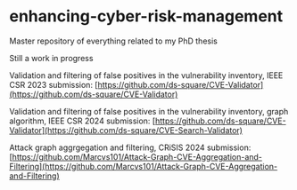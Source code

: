 # enhancing-cyber-risk-management
Master repository of everything related to my PhD thesis

Still a work in progress

Validation and filtering of false positives in the vulnerability inventory, IEEE CSR 2023 submission:
[https://github.com/ds-square/CVE-Validator](https://github.com/ds-square/CVE-Validator)

Validation and filtering of false positives in the vulnerability inventory, graph algorithm, IEEE CSR 2024 submission:
[https://github.com/ds-square/CVE-Validator](https://github.com/ds-square/CVE-Search-Validator)

Attack graph aggrgegation and filtering, CRiSIS 2024 submission:
[https://github.com/Marcvs101/Attack-Graph-CVE-Aggregation-and-Filtering](https://github.com/Marcvs101/Attack-Graph-CVE-Aggregation-and-Filtering)
